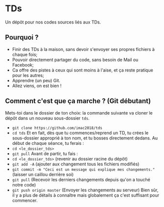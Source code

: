 # TDs
Un dépôt pour nos codes sources liés aux TDs.

## Pourquoi ?
- Finir des TDs à la maison, sans devoir s'envoyer ses propres fichiers à chaque fois;
- Pouvoir directement partager du code, sans besoin de Mail ou Facebook;
- Ca offre des pistes à ceux qui sont moins à l'aise, et ça reste pratique pour les autres;
- Apprendre (un peu) Git.
- Allez viens, on est bien !

## Comment c'est que ça marche ? (Git débutant)
Mets-toi dans le dossier de ton choix: la commande suivante va cloner le dépôt dans un nouveau sous-dossier `tds`.  
- `git clone https://github.com/imac2018/tds`
- `cd tds`
Et en fait, dès que tu commences/reprend un TD, tu crées le sous-dossier approprié à ton nom, et tu bosses directement dedans.
Au début de chaque séance, tu ferais :
- `cd <le_dossier_tds>`
- `git pull`
Avant de partir, tu fais :
- `cd <le_dossier_tds>` (revenir au dossier racine du dépôt)
- `git add -A` (ajouter aux changement tous les fichiers modifiés)
- `git commit -m "Ceci est un message qui explique mes changements."` (laisser un caillou derrière soi)
- `git pull` (Recevoir les derniers changements depuis qu'on a touché notre code)
- `git push origin master` (Envoyer les changements au serveur)
Bien sûr, il y a plus de détails à connaître mais globalement ça c'est suffisant pour commencer.
